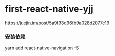 # first-react-native-yjj
https://juejin.im/post/5a9f93d96fb9a028d2077c19

### 安装依赖
yarn add react-native-navigation -S